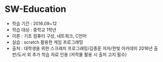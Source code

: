 # SW-Education

- 학습 기간 : 2016.09~12
- 학습 대상 : 중학교 1학년
- 이론 : 기초 컴퓨터 구성, 네트워크, C언어
- 실습 : scratch 활용한 게임 프로그래밍
- 출처 : 대학생을 위한 스크래치 프로그래밍/김종훈 저자/한빛 아카데미 2016년 출판/도서 외 추가 학습 자료 인용 (저작물 활용 시 출처 고지 필수)

